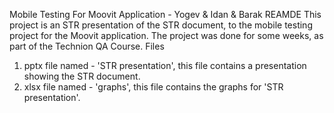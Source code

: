Mobile Testing For Moovit Application - Yogev & Idan & Barak
REAMDE
This project is an STR presentation of the STR document, to the mobile testing project for the Moovit application.
The project was done for some weeks, as part of the Technion QA Course.
Files
1. pptx file named - 'STR presentation', this file contains a presentation showing the STR document.
2. xlsx file named - 'graphs', this file contains the graphs for 'STR presentation'.
